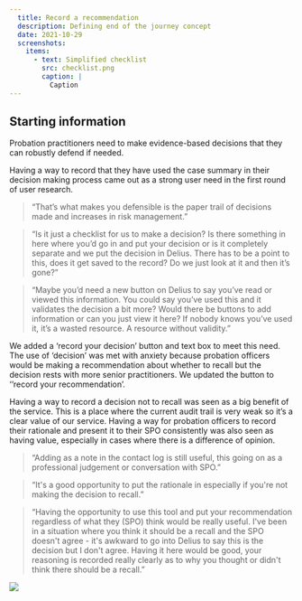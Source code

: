 ```yaml
---
  title: Record a recommendation
  description: Defining end of the journey concept
  date: 2021-10-29
  screenshots:
    items:
      - text: Simplified checklist
        src: checklist.png
        caption: |
          Caption
---
```


## Starting information

Probation practitioners need to make evidence-based decisions that they can robustly defend if needed.

Having a way to record that they have used the case summary in their decision making process came out as a strong user need in the first round of user research.

>“That’s what makes you defensible is the paper trail of decisions made and increases in risk management.”

>“Is it just a checklist for us to make a decision? Is there something in here where you’d go in and put your decision or is it completely separate and we put the decision in Delius.
There has to be a point to this, does it get saved to the record? Do we just look at it and then it’s gone?”

>“Maybe you’d need a new button on Delius to say you’ve read or viewed this information. You could say you’ve used this and it validates the decision a bit more? Would there be buttons to add information or can you just view it here?
If nobody knows you’ve used it, it’s a wasted resource. A resource without validity.”

We added a ‘record your decision’ button and text box to meet this need. The use of ‘decision’ was met with anxiety because probation officers would be making a recommendation about whether to recall but the decision rests with more senior practitioners. We updated the button to ‘’record your recommendation’.

Having a way to record a decision not to recall was seen as a big benefit of the service. This is a place where the current audit trail is very weak so it’s a clear value of our service. Having a way for probation officers to record their rationale and present it to their SPO consistently was also seen as having value, especially in cases where there is a difference of opinion.

>“Adding as a note in the contact log is still useful, this going on as a professional judgement or conversation with SPO.”

>“It's a good opportunity to put the rationale in especially if you're not making the decision to recall.”

>“Having the opportunity to use this tool and put your recommendation regardless of what they (SPO) think would be really useful. I've been in a situation where you think it should be a recall and the SPO doesn't agree - it's awkward to go into Delius to say this is the decision but I don't agree. Having it here would be good, your reasoning is recorded really clearly as to why you thought or didn't think there should be a recall.”

<img src="/checklist/checklist.png"/><br>